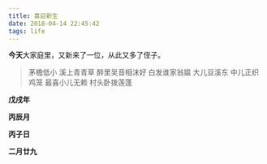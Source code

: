```yaml
---
title: 喜迎新生
date: 2018-04-14 22:45:42
tags: life 
---
```

**今天**大家庭里，又新来了一位，从此又多了侄子。


>茅檐低小
溪上青青草
醉里吴音相沫好
白发谁家翁媪
大儿豆溪东
中儿正织鸡笼
最喜小儿无赖
村头卧拨莲蓬


**戊戌年**


**丙辰月**

**丙子日**

**二月廿九**

